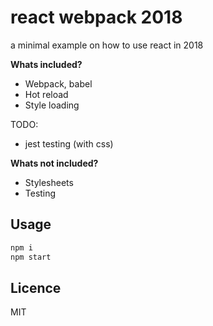 # react webpack 2018

a minimal example on how to use react in 2018

**Whats included?**

* Webpack, babel
* Hot reload
* Style loading

TODO:

* jest testing (with css)

**Whats not included?**

* Stylesheets
* Testing

## Usage

```sh
npm i
npm start
```

## Licence

MIT
